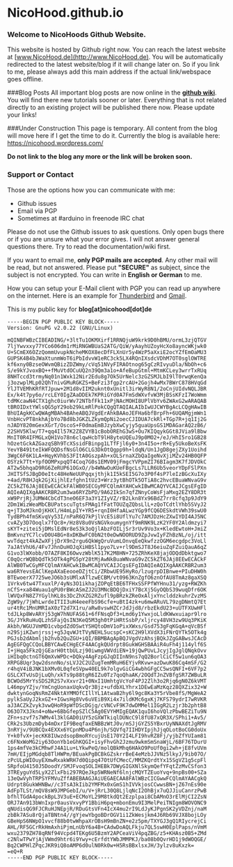 # NicoHood.github.io

### Welcome to NicoHoods Github Website.
This website is hosted by Github right now. You can reach the latest website at [www.NicoHood.de](http://www.NicoHood.de).
You will be automatically redirected to the latest website/blog if it will change later on.
So if you link to me, please always add this main address if the actual link/webspace goes offline.

###Blog Posts
All important blog posts are now online in the [**github wiki**](https://github.com/NicoHood/NicoHood.github.io/wiki).
You will find there new tutorials sooner or later. Everything that is not related directly to an existing project
will be published there now. Please update your links!

###Under Construction
This page is temporary. All content from the blog will move here if I get the time to do it.
Currently the blog is available here:
https://nicohood.wordpress.com/

**Do not link to the blog any more or the link will be broken soon.**

### Support or Contact
Those are the options how you can communicate with me:

* Github issues
* Email via PGP
* Sometimes at #arduino in freenode IRC chat

Please do not use the Github issues to ask questions. Only open bugs there or if you are unsure what your error gives. I will not answer general questions there. Try to read the documentation/wiki first.

If you want to email me, **only PGP mails are accepted**. Any other mail will be read, but not answered. Please put **"SECURE"** as subject, since the subject is not encrypted. You can write in **English or German** to me.

How you can setup your E-Mail client with PGP you can read up anywhere on the internet. Here is an example for [Thunderbird](https://support.mozilla.org/en-US/kb/digitally-signing-and-encrypting-messages)
and [Gmail](http://googleonlinesecurity.blogspot.de/2014/06/making-end-to-end-encryption-easier-to.html).

This is my public key for **blog[at]nicohood[dot]de**
```
-----BEGIN PGP PUBLIC KEY BLOCK-----
Version: GnuPG v2.0.22 (GNU/Linux)

mQINBFWBzCIBEADING/+3ltTu1OKMXirf1RRNQjuW9krk9D0hBMU/ormL3zjQTGV
7ljYwvxxy77YCo606dm1rMiRNGWBUaS2ATG/QiW/yAayhUZoyHcXo8ayncWKjwk0
U+SCmEX6OZzQommUvupkNcheMKOX8ecDfFLXnUr5y4WzP5aXxiE2ocYZfEmOaMU3
GUPSK4B4bJWaXtunmWoT6iPbIdvvW1eRC3ck5LX4RQnIXsdcVDhM7OT0sglOWTRE
kf6xny0BzseOWvmQBizZDZWmy/cVq51NVyFIRAOtnog65gCzRIvyuDla/NbOh+c6
S/e9kYJvoxBQ++fMuVtdOCuUQ2n39Qm3a1o+AfeBupGtml+MtmKCLey3wrrTxRUq
8NHTccd3trmyNq01n1Wxk12Nir2Edu8g7Ok5UrNelc3zGZSMJLbI9lT0rwqKenQa
j3ozwplMLp02QhTnivGMuRGKZS+BeFzi3fgp2rcAU+2Gojh4wMx7BWrC878HVqGd
YlJTVEMhKRfRTJpuw+2M1d8vIIM2uknt0xUnitl3irWyR8N1/2oCnjUIdvNQLJBR
Ex/k4t7py6o/rcLEY0IgZAaDDEk7KPRiGYd0A7FmSdWXvfvW3MjBSsKFzI7WoWmm
tdMKcawN4CTX1ghc0iurWv72NTbfFk11xPjNAcMOHI8UPlVbYv6ZWAxG2wARAQAB
tBROIDxtYWlsQG5pY29ob29kLmRlPokCQgQTAQIALAIbIwUJCWYBgAcLCQgHAwIB
BhUIAgkKCwQWAgMBAh4BAheABQJVgdErAhkBAAoJEFHa6bfBrpFh+6UQAMgjmWn1
VnbHcvPT8nkhAjbYo7Bd8bJGKZLZkymQpNi2oecCJIDUA7ckRl+TGp7R+jq1Ij2G
nJADY820mGexXGrT/OscoS+F0dmaEmBJzybXwCyjy5guaUpsGS1MDAGarAQ2zB6/
22SHV5Klw/T7+qq4Il57K2Z8ZVYB1cBobOREhG3wS+Ou7KIQqykGGt8JVia9lBbw
MnIT0R4IFMGLxQH1Vo78n6clqwHcbT9lH8yteUQEuJ9p0MO2+/eJ/HhI5ro1GB28
hOzetGckAZGazqSBh9TcXSsidFBinpg1LTfFjl6y0+3n4I5o+rR+Ey5UkoBeXsFK
YevYB491teIkWFQQDsfNsGlO6CLG3DkOtQgpp9h+ldqN/Un1JgD8gejZXy1Uoihd
3WgC6F6K1LA+HqyKVhbS3FItA0GszpAh+xOLSrnaXZbQaIgeNvXjiMZv24HB0QFP
OSYzk7Tt+YpfOOMPxpqQT4Coq7G0s1EMV09jFmgcYVPpmZI76BIagm3K7fJDVOkC
AT2w5bhqaD9RG6ZeRUP61OGxO//b4WNwOuKUeFBgcLs7LLR6Ub5veorYDpFSlPXn
JHITSfSJBgD0eItc48HeNeUUPqqxjthjk1I5kSEI5G7o3P0f4sP7leIzBGcXuIXy
+4ad/R8HJqk2GjXijhlEzfghn1tUz3+Wrz3ytBhOTk5OTiA8c2hvcEBuaWNvaG9v
ZC5kZT6JAj8EEwECACkFAlWB0SECGyMFCQlmAYAHCwkIBwMCAQYVCAIJCgsEFgID
AQIeAQIXgAAKCRBR2um3wa6RYZbPD/9A62IkSn7qfZNnyCoWsFjaMxg2EZY8DR3t
xW9PrjRjJUMW4CbCdT3neO6EF3a3Y1ZIyVZ/rB2Lkn8Yx96BdZ7rr8cfq3p9JdY9
2Dm1WizWeaMbCBUPatscuTgtsFMAg1fFatTOUZqZQbsLlL+zQoTCdtlYhb5SVyJ2
q+jT3oMJknOjKHXl/H4mLpIY+YR5+rqnI0HfaALwzYGp9fCQ6DESkdtVWh39swU0
TydBPh4fmSKvqVy53I/nPaR6Q7kPjlVcE5i8UflYu7c7AMJDzHcZXwIYDI4AJ5NC
cvAZy3D7Ooqlx7fQc8+/Hz8V8u0VsNGVkoumygnYf9mRNK9LzK2YF0Y2Aldmzyi7
sKYT+zitei5jDMslEdNr8eS3k3oQjlAbzFOILjSr3rUv9Vo3x+KledEwtoH+JmiZ
BmKvnzYC7lcvD0U4BG+8xDKBwFC0bN2t0eDwNOORUD9ZpJvwIyFZhBzNL/oj/itt
wvTdqzt4kAZwXFjjDrX9n2rgu6QkWgQruVumLOnvqEeQkwfzzOGM6ecgdpc3VoLl
7aJAtVhU6/4Fv7JhnDuHOJqXiHBSl1pyo7Lv+rl9DmSJT8J6eiuZqFZuiQauA6qZ
G1vo3lWXobb/O7AZF8KI6OwvzWblK517K2M8HN+725ZRhKeX8jajODQdDbktgwo7
C0qQcrWQBbQdTk5OTk4gPG5pY28tMjAwNkBuaWNvaG9vZC5kZT6JAj8EEwECACkF
AlWB0TwCGyMFCQlmAYAHCwkIBwMCAQYVCAIJCgsEFgIDAQIeAQIXgAAKCRBR2um3
wa6RYevsEAClKepAXaEeooeDZjtCi/ZRbwUE95HyRo/lzugrpDIBnwe+PIuDHW0h
BTEwoerX7725weJO6b3sUMlxATlzwECBM/vt0963KnZgfO6znOfAU8TmAz8gaXSQ
1Vrkv6tw47TxuxlP/4yNs3O1ikhajZOPqEtBE6TFHxSSFPfWYHnu31/yzg+RWZKh
nCfS+xa84Wuau1qPU0rBWcASmZJ2U3MNcBDQjDxiY7BcXj5GyOQbS39wuqDfr6OK
lWVQxFN8Z7YGylhKL8s3DcZhXZG2RZufl9pBRzkZReOxAljxYnclddzkuhrZvzMS
ZgW9y/7jWhLwrdeITII3uH4eeeFbS96cfe+uBtI4zk+u6mwARuVL79zgDNmtQ7Et
ur4tRc1MnUMRIaX0zT2d7X1ru/aRw8vswHZCrJdJjd8/rbzEkdU23+uUTFXUwHFl
tdJLkp8WvARYj53gW7hNUFAS61+6fFNsqDf3+Lmd6y1YwxjoLldKWwxuiapr9lro
3G/JYkRuHuQLzhSFajQsIN3KeQ5M3gh0tPiHRtSsbP/xljrcy48VH3zw9Uq3PKiK
Akbh/WGUJVmMD1cvbpdZdOSwtYSHQtoDmV1oPixXWxs/Gsd753gFqKGqA+qVcBSf
n29SjiKZwnjrssj+g5JqvWJtTVyNEHL5ucspC+sKC2H9lXVdX3iFNrQYTk5OTk4g
PGJsb2dAbmljb2hvb2QuZGU+iQI/BBMBAgApBQJVgdVzAhsjBQkJZgGABwsJCAcD
AgEGFQgCCQoLBBYCAwECHgECF4AACgkQUdrpt8GukWGHSBAAiR4uFh4j114ylf6S
I+jHqa5FkzQjGEarH0ttbULzj90iwmgVWVdiEN+19jQwPUvLJcyjIgJglQNqkOvv
iHIbq0ctnGT6QmXvWPDc+DQky4AgFzpGJqDIInN9ns7qQ2BorlCiCf5w1un6qOA3
XRPG8Uqr3qw2dsnnNo/sLVJ2C2UZugTemMRuH6EYjvRKvw+azDwuK86Cq4mSF/G2
r4hqV4iBJNK1bXMv0L0qfeSVpw40EL9k7olgvGiCG4wbhGFgCC5wsQNFI+6VF7p2
GSLCXTvUsDjLuQh/xkTs9p88tgR6IZu0Tz7qoQhaAK/2OQdTJnZVBfgSR7ZWBuLR
BCWOd5MrYsSDS2R2S7vXxvr21+0NxI1UmhtgVcYoF4PJ2Zlh3o2Rjq6gN0Z6kVMT
L46mpyYZjv/YmCngUonaxUqkvQr3Bjz+ufdbXLYhrx1DEwEaMzKqz28QXZix32+W
dwktynGoqNsRmZ4NktAYMMOfCIllYL1AtwaB2hy6l9gc8Ka3Y5rVbe8fS/MgWeA2
pylkSaUyJ2kxGZ++IGwsHg8Vv6uVEiB9Xi4x7ildKMc6gxKj7KFS79ydrI7wRVKR
aJ3ACZkZvyk3vwQHoR9pWfDScDGjg/cVNCvF9K7dwDMMel1IGgR2Lzjr3b2phtB8
O63O7X3Jkn4+oNw+6BbGfepSZlC5Ag0EVYHMIgEQAK1quI6hoVQlzPbwBEZiTu9N
ZFn+szvf7s7WMv4l3klGAD0iUY5zGXWTkiqlDUNcC9l8fU87xQR3X/SPhi1+Av5/
CRk2s3UbzmDyb4mDxrIF9BeqfaxENBBzWtJ0v/mSJjGYZS5YBxrUyNNAXdtJgRMV
3nRYjv/9UBCQx4EXXx6YCpnMDu4P6njh/SQVfq7IIHDYIpjhJjqOLotBoCG0doUx
Y+k0fvX+jecKK8IUwzdsopBmoRYcujUsE170Y2I4LFI9hvRZ8Fj/yjbZfYUIam81
c6FNxWoMG2iy63OonYb1eGhKQGI+isyFhvGh2Jzmu9wkmSmSnaWjL/6BF76TDurU
1ps4mfVe3kCMhwFJ4A1Lu+LYkwPeQ/molQBkMhq6HAkO9PoUf0gi2wh+jE8fvUVm
7mH/EIjpMGdqb8TlHWPm/BEuakPgBCBkGZskrrBeE4eMzbJJVNz5lkyJ/9ib07O/
zPcULpWIOuyEXmwRxakWRH7d0Qipq47OtUfCMecC/MMZKQrdtYx15SgVZ1g5cpFl
SRpfoU4150J5DoodY/SMJFvoqSOLIHEBk7DWyGIGXNlSkymQefYFqtZzMvCSfon3
3TREyguYd5LyX2ZlxFbi297RQeJkp5WRNeNf6lnjcMQYTZEuoYvq+9npBs00+SZa
13eQwVyhTRPSYFMVuZffABEBAAGJAiUEGAECAA8FAlWBzCICGwwFCQlmAYAACgkQ
Udrpt8GukWHNBw//c3TsA3kIib2YMFMx0xGmS1hIVVkjosCCwwsBN+jZ67nEs90e
AdFpTLSt/mQV8sW9JMPGebI/u/V+jRrL30Q8LjlqNcI2OhBjx7uQJJiuCanrzPwB
bfhlTGdA4pockBpL3V3uE+ECMoYL29M8tkdQt2Ezplpai8CbAMnO3rElMjCI2ZsN
ORJ7An913bWnIxpr0ausVxvyPY1BbiH6pq+mbonEmu9I3MelPeiTNIgm8WOVONC9
qNUdisQG9FJCRuHJNEpjR/RDuGtsVFn4IcX4mu2rI9LdJyKJPgnSK2yVDZnj/naM
zbBk7ASu8rQjaTBNtn4//gYjewYbgoBDrOGV1i1ZkWesjkm4J6Rb69VJX8bojLOy
GBeHpS6NWpO1vvcf88b0twWhpaXrOBsH9mBnZN+e2z5pm/TXYGJ3gQ1RIycrejCi
AHL/RF5GCrRkHmAxhiPjmLnUbY6a4B+CAdwDoAQLFkju7QL5swH0EplPaps/nVmM
wxu2379ZH78qRNf94Vcpd4TEKg6U5BzmY2APCeaViV4pqZBG/z5+KHAsz0B5+ZMd
c2NlwTPwYjAjVWmd9htr6i9Ywy+cErfdtYWbJMMPKJ/ba08b0QvrHD1j9dWOQGE/
Bq2CWPHlZPqcJKR9iQ8oAMP6d0ulN0Rk0w+H5RsBBxlsxJH/3ylzv8uKxzk=
=eQ+R
-----END PGP PUBLIC KEY BLOCK-----
```
